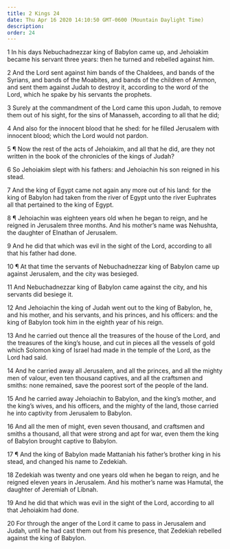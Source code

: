 ```yaml
---
title: 2 Kings 24
date: Thu Apr 16 2020 14:10:50 GMT-0600 (Mountain Daylight Time)
description: 
order: 24
---
```


<p>
  1 In his days Nebuchadnezzar king of Babylon came up, and Jehoiakim became his
  servant three years: then he turned and rebelled against him.
</p>
<p>
  2 And the Lord sent against him bands of the Chaldees, and bands of the
  Syrians, and bands of the Moabites, and bands of the children of Ammon, and
  sent them against Judah to destroy it, according to the word of the Lord,
  which he spake by his servants the prophets.
</p>
<p>
  3 Surely at the commandment of the Lord came this upon Judah, to remove them
  out of his sight, for the sins of Manasseh, according to all that he did;
</p>
<p>
  4 And also for the innocent blood that he shed: for he filled Jerusalem with
  innocent blood; which the Lord would not pardon.
</p>
<p>
  5 &#xB6; Now the rest of the acts of Jehoiakim, and all that he did, are they
  not written in the book of the chronicles of the kings of Judah?
</p>
<p>
  6 So Jehoiakim slept with his fathers: and Jehoiachin his son reigned in his
  stead.
</p>
<p>
  7 And the king of Egypt came not again any more out of his land: for the king
  of Babylon had taken from the river of Egypt unto the river Euphrates all that
  pertained to the king of Egypt.
</p>
<p>
  8 &#xB6; Jehoiachin was eighteen years old when he began to reign, and he
  reigned in Jerusalem three months. And his mother&#x2019;s name was Nehushta,
  the daughter of Elnathan of Jerusalem.
</p>
<p>
  9 And he did that which was evil in the sight of the Lord, according to all
  that his father had done.
</p>
<p>
  10 &#xB6; At that time the servants of Nebuchadnezzar king of Babylon came up
  against Jerusalem, and the city was besieged.
</p>
<p>
  11 And Nebuchadnezzar king of Babylon came against the city, and his servants
  did besiege it.
</p>
<p>
  12 And Jehoiachin the king of Judah went out to the king of Babylon, he, and
  his mother, and his servants, and his princes, and his officers: and the king
  of Babylon took him in the eighth year of his reign.
</p>
<p>
  13 And he carried out thence all the treasures of the house of the Lord, and
  the treasures of the king&#x2019;s house, and cut in pieces all the vessels of
  gold which Solomon king of Israel had made in the temple of the Lord, as the
  Lord had said.
</p>
<p>
  14 And he carried away all Jerusalem, and all the princes, and all the mighty
  men of valour, even ten thousand captives, and all the craftsmen and smiths:
  none remained, save the poorest sort of the people of the land.
</p>
<p>
  15 And he carried away Jehoiachin to Babylon, and the king&#x2019;s mother,
  and the king&#x2019;s wives, and his officers, and the mighty of the land,
  those carried he into captivity from Jerusalem to Babylon.
</p>
<p>
  16 And all the men of might, even seven thousand, and craftsmen and smiths a
  thousand, all that were strong and apt for war, even them the king of Babylon
  brought captive to Babylon.
</p>
<p>
  17 &#xB6; And the king of Babylon made Mattaniah his father&#x2019;s brother
  king in his stead, and changed his name to Zedekiah.
</p>
<p>
  18 Zedekiah was twenty and one years old when he began to reign, and he
  reigned eleven years in Jerusalem. And his mother&#x2019;s name was Hamutal,
  the daughter of Jeremiah of Libnah.
</p>
<p>
  19 And he did that which was evil in the sight of the Lord, according to all
  that Jehoiakim had done.
</p>
<p>
  20 For through the anger of the Lord it came to pass in Jerusalem and Judah,
  until he had cast them out from his presence, that Zedekiah rebelled against
  the king of Babylon.
</p>
